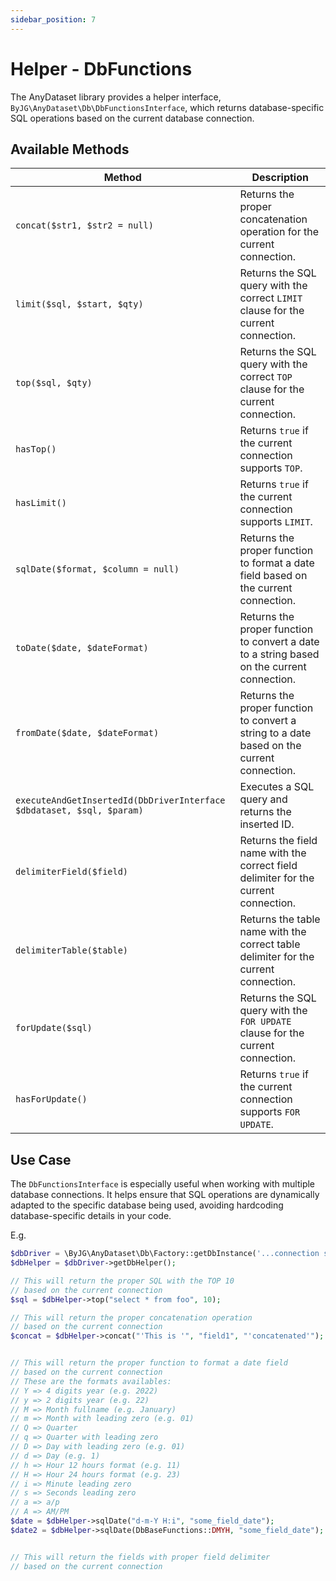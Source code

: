 ```yaml
---
sidebar_position: 7
---
```


# Helper - DbFunctions

The AnyDataset library provides a helper interface, `ByJG\AnyDataset\Db\DbFunctionsInterface`, which returns
database-specific SQL operations based on the current database connection.

## Available Methods

| Method                                                                | Description                                                                                |
|-----------------------------------------------------------------------|--------------------------------------------------------------------------------------------|
| `concat($str1, $str2 = null)`                                         | Returns the proper concatenation operation for the current connection.                     |
| `limit($sql, $start, $qty)`                                           | Returns the SQL query with the correct `LIMIT` clause for the current connection.          |
| `top($sql, $qty)`                                                     | Returns the SQL query with the correct `TOP` clause for the current connection.            |
| `hasTop()`                                                            | Returns `true` if the current connection supports `TOP`.                                   |
| `hasLimit()`                                                          | Returns `true` if the current connection supports `LIMIT`.                                 |
| `sqlDate($format, $column = null)`                                    | Returns the proper function to format a date field based on the current connection.        |
| `toDate($date, $dateFormat)`                                          | Returns the proper function to convert a date to a string based on the current connection. |
| `fromDate($date, $dateFormat)`                                        | Returns the proper function to convert a string to a date based on the current connection. |
| `executeAndGetInsertedId(DbDriverInterface $dbdataset, $sql, $param)` | Executes a SQL query and returns the inserted ID.                                          |
| `delimiterField($field)`                                              | Returns the field name with the correct field delimiter for the current connection.        |
| `delimiterTable($table)`                                              | Returns the table name with the correct table delimiter for the current connection.        |
| `forUpdate($sql)`                                                     | Returns the SQL query with the `FOR UPDATE` clause for the current connection.             |
| `hasForUpdate()`                                                      | Returns `true` if the current connection supports `FOR UPDATE`.                            |

## Use Case

The `DbFunctionsInterface` is especially useful when working with multiple database connections. It helps ensure that
SQL operations are dynamically adapted to the specific database being used, avoiding hardcoding database-specific
details in your code.

E.g.

```php
$dbDriver = \ByJG\AnyDataset\Db\Factory::getDbInstance('...connection string...');
$dbHelper = $dbDriver->getDbHelper();

// This will return the proper SQL with the TOP 10
// based on the current connection
$sql = $dbHelper->top("select * from foo", 10);

// This will return the proper concatenation operation
// based on the current connection
$concat = $dbHelper->concat("'This is '", "field1", "'concatenated'");


// This will return the proper function to format a date field
// based on the current connection
// These are the formats availables:
// Y => 4 digits year (e.g. 2022)
// y => 2 digits year (e.g. 22)
// M => Month fullname (e.g. January)
// m => Month with leading zero (e.g. 01)
// Q => Quarter
// q => Quarter with leading zero
// D => Day with leading zero (e.g. 01)
// d => Day (e.g. 1)
// h => Hour 12 hours format (e.g. 11)
// H => Hour 24 hours format (e.g. 23)
// i => Minute leading zero
// s => Seconds leading zero
// a => a/p
// A => AM/PM
$date = $dbHelper->sqlDate("d-m-Y H:i", "some_field_date");
$date2 = $dbHelper->sqlDate(DbBaseFunctions::DMYH, "some_field_date"); // Same as above


// This will return the fields with proper field delimiter
// based on the current connection
```
